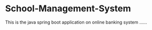 # School-Management-System
This is the java spring boot application on online banking system ......
